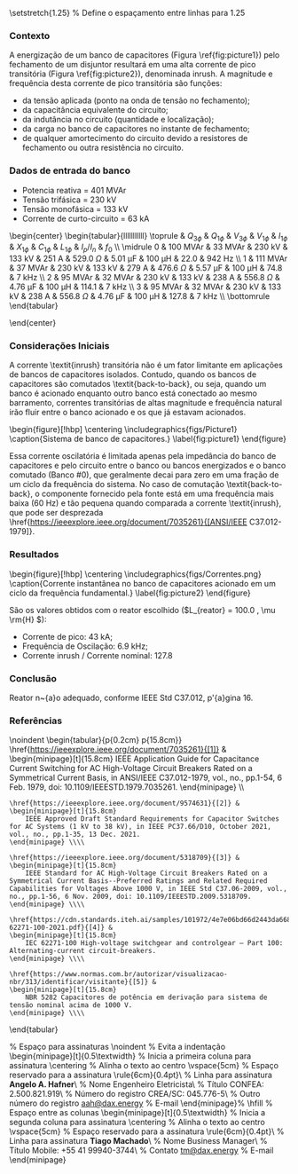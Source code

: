 \setstretch{1.25} % Define o espaçamento entre linhas para 1.25

###  Contexto

A energização de um banco de capacitores (Figura \ref{fig:picture1}) pelo fechamento de um disjuntor resultará em uma alta corrente de pico transitória (Figura \ref{fig:picture2}), denominada inrush. A magnitude e frequência desta corrente de pico transitória são funções:


* 	da tensão aplicada (ponto na onda de tensão no fechamento);
* 	da capacitância equivalente do circuito;
* 	da indutância no circuito (quantidade e localização);
* 	da carga no banco de capacitores no instante de fechamento;
* 	de qualquer amortecimento do circuito devido a resistores de fechamento ou outra resistência no circuito.

	
###  Dados de entrada do banco



* 	Potencia reativa  = 401 MVAr
* 	Tensão trifásica  = 230 kV
* 	Tensão monofásica  = 133 kV
* 	Corrente de curto-circuito  = 63 kA


\begin{center}
	\begin{tabular}{lllllllllll}
\toprule
 & $Q_{3\phi}$ & $Q_{1\phi}$ & $V_{3\phi}$ & $V_{1\phi}$ & $I_{1\phi}$ & $X_{1\phi}$ & $C_{1\phi}$ & $L_{1\phi}$ & $I_{p}/I_{n}$ & $f_{0}$ \\\\
\midrule
0 & 100 MVAr & 33 MVAr & 230 kV & 133 kV & 251 A & 529.0 $\Omega$ & 5.01 µF & 100 µH & 22.0 & 942 Hz \\\\
1 & 111 MVAr & 37 MVAr & 230 kV & 133 kV & 279 A & 476.6 $\Omega$ & 5.57 µF & 100 µH & 74.8 & 7 kHz \\\\
2 & 95 MVAr & 32 MVAr & 230 kV & 133 kV & 238 A & 556.8 $\Omega$ & 4.76 µF & 100 µH & 114.1 & 7 kHz \\\\
3 & 95 MVAr & 32 MVAr & 230 kV & 133 kV & 238 A & 556.8 $\Omega$ & 4.76 µF & 100 µH & 127.8 & 7 kHz \\\\
\bottomrule
\end{tabular}

\end{center}



	
	
###  Considerações Iniciais


A corrente \textit{inrush} transitória não é um fator limitante em aplicações de bancos de capacitores isolados. Contudo, quando os bancos de capacitores são comutados \textit{back-to-back}, ou seja, quando um banco é acionado enquanto outro banco está conectado ao mesmo barramento, correntes transitórias de altas magnitude e frequência natural irão fluir entre o banco acionado e os que já estavam acionados.

	
\begin{figure}[!hbp]
	\centering
	\includegraphics{figs/Picture1}
	\caption{Sistema de banco de capacitores.}
	\label{fig:picture1}
\end{figure}


Essa corrente oscilatória é limitada apenas pela impedância do banco de capacitores e pelo circuito entre o banco ou bancos energizados e o banco comutado (Banco \#0), que geralmente decai para zero em uma fração de um ciclo da frequência do sistema. No caso de comutação \textit{back-to-back}, o componente fornecido pela fonte está em uma frequência mais baixa (60 Hz) e tão pequena quando comparada a corrente \textit{inrush}, que pode ser desprezada \href{https://ieeexplore.ieee.org/document/7035261}{[ANSI/IEEE C37.012-1979]}.



###  Resultados

\begin{figure}[!hbp]
	\centering
	\includegraphics{figs/Correntes.png}
	\caption{Corrente instantânea no banco de capacitores acionado em um ciclo da frequência fundamental.}
	\label{fig:picture2}
\end{figure}

São os valores obtidos com o reator escolhido ($L_{reator} = 100.0 \, \mu \rm{H} $):


* 	Corrente de pico: 43 kA;
* 	Frequência de Oscilação: 6.9 kHz;
* 	Corrente inrush / Corrente nominal: 127.8


###  Conclusão

Reator n\~{a}o adequado, conforme IEEE Std C37.012, p\'{a}gina 16.

###  Referências


\noindent
\begin{tabular}{p{0.2cm} p{15.8cm}}
    \href{https://ieeexplore.ieee.org/document/7035261}{[1]} &
    \begin{minipage}[t]{15.8cm}
        IEEE Application Guide for Capacitance Current Switching for AC High-Voltage Circuit Breakers Rated on a Symmetrical Current Basis, in ANSI/IEEE C37.012-1979, vol., no., pp.1-54, 6 Feb. 1979, doi: 10.1109/IEEESTD.1979.7035261.
    \end{minipage} \\\\

    \href{https://ieeexplore.ieee.org/document/9574631}{[2]} &
    \begin{minipage}[t]{15.8cm}
        IEEE Approved Draft Standard Requirements for Capacitor Switches for AC Systems (1 kV to 38 kV), in IEEE PC37.66/D10, October 2021, vol., no., pp.1-35, 13 Dec. 2021.
    \end{minipage} \\\\

    \href{https://ieeexplore.ieee.org/document/5318709}{[3]} &
    \begin{minipage}[t]{15.8cm}
        IEEE Standard for AC High-Voltage Circuit Breakers Rated on a Symmetrical Current Basis--Preferred Ratings and Related Required Capabilities for Voltages Above 1000 V, in IEEE Std C37.06-2009, vol., no., pp.1-56, 6 Nov. 2009, doi: 10.1109/IEEESTD.2009.5318709.
    \end{minipage} \\\\

    \href{https://cdn.standards.iteh.ai/samples/101972/4e7e06bd66d2443da668b8e0c6c60512/IEC-62271-100-2021.pdf}{[4]} &
    \begin{minipage}[t]{15.8cm}
        IEC 62271-100 High-voltage switchgear and controlgear – Part 100: Alternating-current circuit-breakers.
    \end{minipage} \\\\

    \href{https://www.normas.com.br/autorizar/visualizacao-nbr/313/identificar/visitante}{[5]} &
    \begin{minipage}[t]{15.8cm}
        NBR 5282 Capacitores de potência em derivação para sistema de tensão nominal acima de 1000 V.
    \end{minipage} \\\\
\end{tabular}



% Espaço para assinaturas
\noindent % Evita a indentação
\begin{minipage}[t]{0.5\textwidth} % Inicia a primeira coluna para assinatura
	\centering % Alinha o texto ao centro
	\vspace{5cm} % Espaço reservado para a assinatura
	\rule{6cm}{0.4pt}\\ % Linha para assinatura
	**Angelo A. Hafner**\\ % Nome
	Engenheiro Eletricista\\ % Título
	CONFEA: 2.500.821.919\\ % Número do registro
	CREA/SC: 045.776-5\\ % Outro número do registro
	aah@dax.energy % E-mail
\end{minipage}%
\hfill % Espaço entre as colunas
\begin{minipage}[t]{0.5\textwidth} % Inicia a segunda coluna para assinatura
	\centering % Alinha o texto ao centro
	\vspace{5cm} % Espaço reservado para a assinatura
	\rule{6cm}{0.4pt}\\ % Linha para assinatura
	**Tiago Machado**\\ % Nome
	Business Manager\\ % Título
	Mobile: +55 41 99940-3744\\ % Contato
	tm@dax.energy % E-mail
\end{minipage}